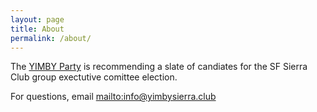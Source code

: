 ```yaml
---
layout: page
title: About
permalink: /about/
---
```


The [YIMBY Party](http://www.sfyimby.org) is recommending a slate of candiates for the SF Sierra
Club group exectutive comittee election.

For questions, email <mailto:info@yimbysierra.club>

